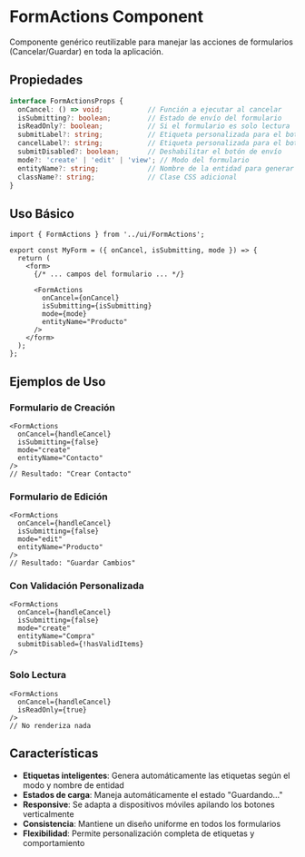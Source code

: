 # FormActions Component

Componente genérico reutilizable para manejar las acciones de formularios (Cancelar/Guardar) en toda la aplicación.

## Propiedades

```typescript
interface FormActionsProps {
  onCancel: () => void;           // Función a ejecutar al cancelar
  isSubmitting?: boolean;         // Estado de envío del formulario
  isReadOnly?: boolean;           // Si el formulario es solo lectura
  submitLabel?: string;           // Etiqueta personalizada para el botón de envío
  cancelLabel?: string;           // Etiqueta personalizada para el botón de cancelar
  submitDisabled?: boolean;       // Deshabilitar el botón de envío
  mode?: 'create' | 'edit' | 'view'; // Modo del formulario
  entityName?: string;            // Nombre de la entidad para generar etiquetas automáticas
  className?: string;             // Clase CSS adicional
}
```

## Uso Básico

```tsx
import { FormActions } from '../ui/FormActions';

export const MyForm = ({ onCancel, isSubmitting, mode }) => {
  return (
    <form>
      {/* ... campos del formulario ... */}
      
      <FormActions
        onCancel={onCancel}
        isSubmitting={isSubmitting}
        mode={mode}
        entityName="Producto"
      />
    </form>
  );
};
```

## Ejemplos de Uso

### Formulario de Creación
```tsx
<FormActions
  onCancel={handleCancel}
  isSubmitting={false}
  mode="create"
  entityName="Contacto"
/>
// Resultado: "Crear Contacto"
```

### Formulario de Edición
```tsx
<FormActions
  onCancel={handleCancel}
  isSubmitting={false}
  mode="edit"
  entityName="Producto"
/>
// Resultado: "Guardar Cambios"
```

### Con Validación Personalizada
```tsx
<FormActions
  onCancel={handleCancel}
  isSubmitting={false}
  mode="create"
  entityName="Compra"
  submitDisabled={!hasValidItems}
/>
```

### Solo Lectura
```tsx
<FormActions
  onCancel={handleCancel}
  isReadOnly={true}
/>
// No renderiza nada
```

## Características

- **Etiquetas inteligentes**: Genera automáticamente las etiquetas según el modo y nombre de entidad
- **Estados de carga**: Maneja automáticamente el estado "Guardando..."
- **Responsive**: Se adapta a dispositivos móviles apilando los botones verticalmente
- **Consistencia**: Mantiene un diseño uniforme en todos los formularios
- **Flexibilidad**: Permite personalización completa de etiquetas y comportamiento
